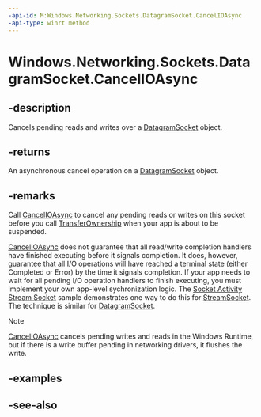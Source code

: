 ```yaml
---
-api-id: M:Windows.Networking.Sockets.DatagramSocket.CancelIOAsync
-api-type: winrt method
---
```


<!-- Method syntax
public Windows.Foundation.IAsyncAction CancelIOAsync()
-->

# Windows.Networking.Sockets.DatagramSocket.CancelIOAsync

## -description
Cancels pending reads and writes over a [DatagramSocket](datagramsocket.md) object.

## -returns
An asynchronous cancel operation on a [DatagramSocket](datagramsocket.md) object.

## -remarks
Call [CancelIOAsync](datagramsocket_cancelioasync_169683529.md) to cancel any pending reads or writes on this socket before you call [TransferOwnership](datagramsocket_transferownership_1291619316.md) when your app is about to be suspended.

[CancelIOAsync](datagramsocket_cancelioasync_169683529.md) does not guarantee that all read/write completion handlers have finished executing before it signals completion. It does, however, guarantee that all I/O operations will have reached a terminal state (either Completed or Error) by the time it signals completion. If your app needs to wait for all pending I/O operation handlers to finish executing, you must implement your own app-level sychronization logic. The [Socket Activity Stream Socket](http://go.microsoft.com/fwlink/p/?LinkId=620606) sample demonstrates one way to do this for [StreamSocket](streamsocket.md). The technique is similar for [DatagramSocket](datagramsocket.md).



> [!NOTE]
> [CancelIOAsync](datagramsocket_cancelioasync.md) cancels pending writes and reads in the Windows Runtime, but if there is a write buffer pending in networking drivers, it flushes the write.

## -examples

## -see-also
